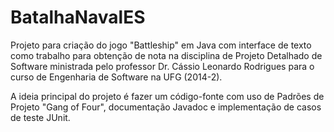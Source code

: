 BatalhaNavalES
==============
Projeto para criação do jogo "Battleship" em Java com interface de texto como trabalho para obtenção de nota na disciplina de Projeto Detalhado de Software ministrada pelo professor Dr. Cássio Leonardo Rodrigues para o curso de Engenharia de Software na UFG (2014-2).

A ideia principal do projeto é fazer um código-fonte com uso de Padrões de Projeto "Gang of Four", documentação Javadoc e implementação de casos de teste JUnit.
